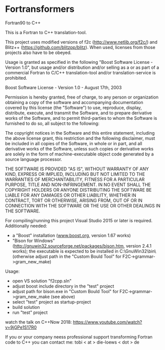 # Fortransformers
Fortran90 to C++

This is a Fortran to C++ translation-tool.

This project uses modified versions of f2c (http://www.netlib.org/f2c/) and Blitz++ (https://github.com/blitzpp/blitz).
When used, licenses from those projects also have to be obeyed.

Usage is granted as specified in the following "Boost Software License - Version 1.0", but usage and/or distribution and/or selling as a or as part of a commercial Fortran to C/C++ translation-tool and/or translation-service is prohibited.


Boost Software License - Version 1.0 - August 17th, 2003

Permission is hereby granted, free of charge, to any person or organization
obtaining a copy of the software and accompanying documentation covered by
this license (the "Software") to use, reproduce, display, distribute,
execute, and transmit the Software, and to prepare derivative works of the
Software, and to permit third-parties to whom the Software is furnished to
do so, all subject to the following:

The copyright notices in the Software and this entire statement, including
the above license grant, this restriction and the following disclaimer,
must be included in all copies of the Software, in whole or in part, and
all derivative works of the Software, unless such copies or derivative
works are solely in the form of machine-executable object code generated by
a source language processor.

THE SOFTWARE IS PROVIDED "AS IS", WITHOUT WARRANTY OF ANY KIND, EXPRESS OR
IMPLIED, INCLUDING BUT NOT LIMITED TO THE WARRANTIES OF MERCHANTABILITY,
FITNESS FOR A PARTICULAR PURPOSE, TITLE AND NON-INFRINGEMENT. IN NO EVENT
SHALL THE COPYRIGHT HOLDERS OR ANYONE DISTRIBUTING THE SOFTWARE BE LIABLE
FOR ANY DAMAGES OR OTHER LIABILITY, WHETHER IN CONTRACT, TORT OR OTHERWISE,
ARISING FROM, OUT OF OR IN CONNECTION WITH THE SOFTWARE OR THE USE OR OTHER
DEALINGS IN THE SOFTWARE.




For compiling/running this project Visual Studio 2015 or later is required.
Additionally needed:
  - a "Boost" installation (www.boost.org, version 1.67 works)
  - "Bison for Windows" (http://gnuwin32.sourceforge.net/packages/bison.htm, version 2.4.1 works); the executable is expected to be installed in C:\GnuWin32\bin\ (otherwise adjust path in the "Custom Bould Tool" for F2C->grammar->gram_new_make)
  
Usage: 
  - open VS solution "f2cpp.sln"
  - adjust boost include directory in the "test" project
  - adjust path for bison.exe in "Custom Bould Tool" for F2C->grammar->gram_new_make (see above)
  - select "test" project as startup-project
  - build solution
  - run "test" project

watch the talk on C++Now 2018: https://www.youtube.com/watch?v=9jGPe1S17R0

If you or your company neess professional support transforming Fortran code to C++ you can contact me: tobi < at > die-loews < dot > de
